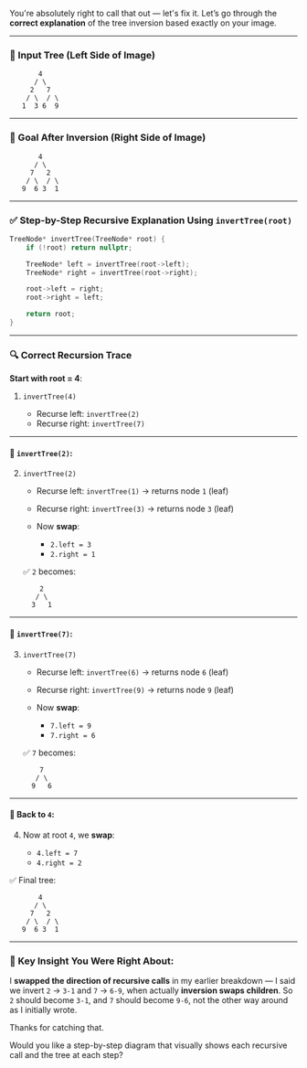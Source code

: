 You're absolutely right to call that out — let's fix it. Let’s go through the **correct explanation** of the tree inversion based exactly on your image.

---

### 🧩 Input Tree (Left Side of Image)

```
       4
      / \
     2   7
    / \  / \
   1  3 6  9
```

---

### 🎯 Goal After Inversion (Right Side of Image)

```
       4
      / \
     7   2
    / \  / \
   9  6 3  1
```

---

### ✅ Step-by-Step Recursive Explanation Using `invertTree(root)`

```cpp
TreeNode* invertTree(TreeNode* root) {
    if (!root) return nullptr;

    TreeNode* left = invertTree(root->left);
    TreeNode* right = invertTree(root->right);

    root->left = right;
    root->right = left;

    return root;
}
```

---

### 🔍 Correct Recursion Trace

**Start with root = 4**:

1. `invertTree(4)`

   * Recurse left: `invertTree(2)`
   * Recurse right: `invertTree(7)`

---

#### 🧭 `invertTree(2)`:

2. `invertTree(2)`

   * Recurse left: `invertTree(1)` → returns node `1` (leaf)
   * Recurse right: `invertTree(3)` → returns node `3` (leaf)
   * Now **swap**:

     * `2.left = 3`
     * `2.right = 1`

   ✅ `2` becomes:

   ```
       2
      / \
     3   1
   ```

---

#### 🧭 `invertTree(7)`:

3. `invertTree(7)`

   * Recurse left: `invertTree(6)` → returns node `6` (leaf)
   * Recurse right: `invertTree(9)` → returns node `9` (leaf)
   * Now **swap**:

     * `7.left = 9`
     * `7.right = 6`

   ✅ `7` becomes:

   ```
       7
      / \
     9   6
   ```

---

#### 🔄 Back to `4`:

4. Now at root `4`, we **swap**:

   * `4.left = 7`
   * `4.right = 2`

✅ Final tree:

```
       4
      / \
     7   2
    / \  / \
   9  6 3  1
```

---

### 🔑 Key Insight You Were Right About:

I **swapped the direction of recursive calls** in my earlier breakdown — I said we invert `2` → `3-1` and `7` → `6-9`, when actually **inversion swaps children**. So `2` should become `3-1`, and `7` should become `9-6`, not the other way around as I initially wrote.

Thanks for catching that.

Would you like a step-by-step diagram that visually shows each recursive call and the tree at each step?
